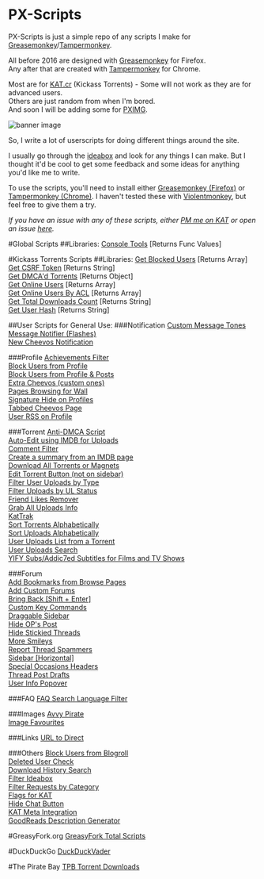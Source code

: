 # PX-Scripts
PX-Scripts is just a simple repo of any scripts I make for [Greasemonkey](https://addons.mozilla.org/en-US/firefox/addon/greasemonkey/)/[Tampermonkey](https://chrome.google.com/webstore/detail/tampermonkey/dhdgffkkebhmkfjojejmpbldmpobfkfo).

All before 2016 are designed with [Greasemonkey](https://addons.mozilla.org/en-US/firefox/addon/greasemonkey/) for Firefox.  
Any after that are created with [Tampermonkey](https://chrome.google.com/webstore/detail/tampermonkey/dhdgffkkebhmkfjojejmpbldmpobfkfo) for Chrome.

Most are for [KAT.cr](https://kat.cr/) (Kickass Torrents) - Some will not work as they are for advanced users.  
Others are just random from when I'm bored.  
And soon I will be adding some for [PXIMG](https://pximg.xyz/).  

![banner image](https://yuq.me/users/31/364/sTIVLOSXF1.png)

So, I write a lot of userscripts for doing different things around the site.

I usually go through the [ideabox](https://kat.cr/ideabox/) and look for any things I can make. But I thought it'd be cool to get some feedback and some ideas for anything you'd like me to write.

To use the scripts, you'll need to install either [Greasemonkey (Firefox)](https://addons.mozilla.org/en-US/firefox/addon/greasemonkey/) or [Tampermonkey (Chrome)](https://chrome.google.com/webstore/detail/tampermonkey/dhdgffkkebhmkfjojejmpbldmpobfkfo). I haven't tested these with [Violentmonkey](https://addons.opera.com/en/extensions/details/violent-monkey), but feel free to give them a try.

*If you have an issue with any of these scripts, either [PM me on KAT](https://kat.cr/messenger/create/PXgamer/) or open an issue [here](https://github.com/PXgamer/PX-Scripts/issues).*

#Global Scripts
##Libraries:
[Console Tools](https://greasyfork.org/en/scripts/19894) [Returns Func Values]  

#Kickass Torrents Scripts
##Libraries:
[Get Blocked Users](https://greasyfork.org/en/scripts/19498) [Returns Array]  
[Get CSRF Token](https://greasyfork.org/en/scripts/19500) [Returns String]  
[Get DMCA'd Torrents](https://greasyfork.org/en/scripts/19538) [Returns Object]  
[Get Online Users](https://greasyfork.org/en/scripts/19524) [Returns Array]  
[Get Online Users By ACL](https://greasyfork.org/en/scripts/19628) [Returns Array]  
[Get Total Downloads Count](https://greasyfork.org/en/scripts/19536) [Returns String]  
[Get User Hash](https://greasyfork.org/en/scripts/19550) [Returns String]  

##User Scripts for General Use:
###Notification
[Custom Message Tones](https://greasyfork.org/en/scripts/19625)  
[Message Notifier (Flashes)](https://greasyfork.org/en/scripts/10956)  
[New Cheevos Notification](https://greasyfork.org/en/scripts/19634)  

###Profile 
[Achievements Filter](https://greasyfork.org/en/scripts/19462)  
[Block Users from Profile](https://greasyfork.org/en/scripts/19464)  
[Block Users from Profile & Posts](https://greasyfork.org/en/scripts/19516)  
[Extra Cheevos (custom ones)](https://greasyfork.org/en/scripts/19535)  
[Pages Browsing for Wall](https://greasyfork.org/en/scripts/19595)  
[Signature Hide on Profiles](https://greasyfork.org/en/scripts/19547)  
[Tabbed Cheevos Page](https://greasyfork.org/en/scripts/19585)  
[User RSS on Profile](https://greasyfork.org/en/scripts/20237)

###Torrent 
[Anti-DMCA Script](https://greasyfork.org/en/scripts/7718)  
[Auto-Edit using IMDB for Uploads](https://greasyfork.org/en/scripts/9856)  
[Comment Filter](https://greasyfork.org/en/scripts/19742)  
[Create a summary from an IMDB page](https://greasyfork.org/en/scripts/10202)  
[Download All Torrents or Magnets](https://greasyfork.org/en/scripts/19787)  
[Edit Torrent Button (not on sidebar)](https://greasyfork.org/en/scripts/19530)  
[Filter User Uploads by Type](https://greasyfork.org/en/scripts/19577)  
[Filter Uploads by UL Status](https://greasyfork.org/en/scripts/19715)  
[Friend Likes Remover](https://greasyfork.org/en/scripts/20987)  
[Grab All Uploads Info](https://greasyfork.org/en/scripts/20220)  
[KatTrak](https://greasyfork.org/en/scripts/19828)  
[Sort Torrents Alphabetically](https://greasyfork.org/en/scripts/9772)  
[Sort Uploads Alphabetically](https://greasyfork.org/en/scripts/19572)  
[User Uploads List from a Torrent](https://greasyfork.org/en/scripts/9848)  
[User Uploads Search](https://greasyfork.org/en/scripts/19527)  
[YIFY Subs/Addic7ed Subtitles for Films and TV Shows](https://greasyfork.org/en/scripts/9751)  

###Forum  
[Add Bookmarks from Browse Pages](https://greasyfork.org/en/scripts/19587)  
[Add Custom Forums](https://greasyfork.org/en/scripts/18892)  
[Bring Back \[Shift + Enter\]](https://greasyfork.org/en/scripts/19978)  
[Custom Key Commands](https://greasyfork.org/en/scripts/19568)  
[Draggable Sidebar](https://greasyfork.org/en/scripts/9966)  
[Hide OP's Post](https://greasyfork.org/en/scripts/19630)  
[Hide Stickied Threads](https://greasyfork.org/en/scripts/21325)  
[More Smileys](https://greasyfork.org/en/scripts/9821)  
[Report Thread Spammers](https://greasyfork.org/en/scripts/19607)  
[Sidebar \[Horizontal\]](https://greasyfork.org/en/scripts/20442)  
[Special Occasions Headers](https://greasyfork.org/en/scripts/9808)  
[Thread Post Drafts](https://greasyfork.org/en/scripts/19751)  
[User Info Popover](https://greasyfork.org/en/scripts/19647)  

###FAQ
[FAQ Search Language Filter](https://greasyfork.org/en/scripts/20631)  

###Images
[Avvy Pirate](https://greasyfork.org/en/scripts/19983)  
[Image Favourites](https://greasyfork.org/en/scripts/19816)  

###Links
[URL to Direct](https://greasyfork.org/en/scripts/20167)  

###Others
[Block Users from Blogroll](https://greasyfork.org/en/scripts/21466)  
[Deleted User Check](https://greasyfork.org/en/scripts/19437)  
[Download History Search](https://greasyfork.org/en/scripts/19521)  
[Filter Ideabox](https://greasyfork.org/en/scripts/19995)  
[Filter Requests by Category](https://greasyfork.org/en/scripts/19758)  
[Flags for KAT](https://greasyfork.org/en/scripts/9884)  
[Hide Chat Button](https://greasyfork.org/en/scripts/21195)  
[KAT Meta Integration](https://greasyfork.org/en/scripts/20122)  
[GoodReads Description Generator](https://greasyfork.org/en/scripts/9875)  

#GreasyFork.org
[GreasyFork Total Scripts](https://greasyfork.org/en/scripts/20343)  

#DuckDuckGo
[DuckDuckVader](https://greasyfork.org/en/scripts/20176)  

#The Pirate Bay
[TPB Torrent Downloads](https://greasyfork.org/en/scripts/19591)  

